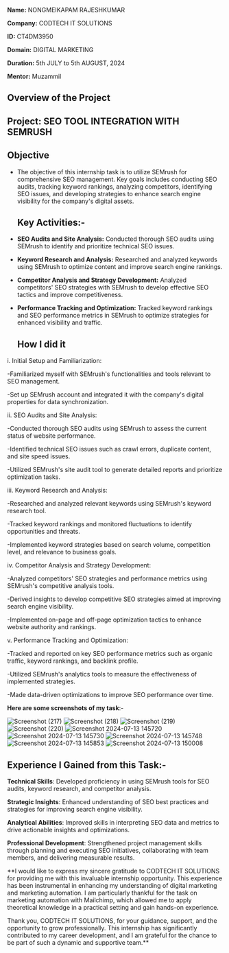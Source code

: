 **Name:** NONGMEIKAPAM RAJESHKUMAR

**Company:** CODTECH IT SOLUTIONS

**ID:** CT4DM3950

**Domain:** DIGITAL MARKETING

**Duration:** 5th JULY to 5th AUGUST, 2024

**Mentor:** Muzammil


## Overview of the Project

## Project: SEO TOOL INTEGRATION WITH SEMRUSH

## Objective

- The objective of this internship task is to utilize SEMrush for comprehensive SEO management. Key goals includes conducting SEO audits, tracking keyword rankings, analyzing competitors, identifying SEO issues, and developing strategies to enhance search engine visibility for the company's digital assets.

  ## Key Activities:-
- **SEO Audits and Site Analysis:** Conducted thorough SEO audits using SEMrush to identify and prioritize technical SEO issues.
- **Keyword Research and Analysis:** Researched and analyzed keywords using SEMrush to optimize content and improve search engine rankings.
- **Competitor Analysis and Strategy Development:** Analyzed competitors' SEO strategies with SEMrush to develop effective SEO tactics and improve competitiveness.
- **Performance Tracking and Optimization:** Tracked keyword rankings and SEO performance metrics in SEMrush to optimize strategies for enhanced visibility and traffic.

   ## How I did it

i. Initial Setup and Familiarization:

  -Familiarized myself with SEMrush's functionalities and tools relevant to SEO management.

  -Set up SEMrush account and integrated it with the company's digital properties for data synchronization.

ii. SEO Audits and Site Analysis:

  -Conducted thorough SEO audits using SEMrush to assess the current status of website performance.

  -Identified technical SEO issues such as crawl errors, duplicate content, and site speed issues.

  -Utilized SEMrush's site audit tool to generate detailed reports and prioritize optimization tasks.

iii. Keyword Research and Analysis:

  -Researched and analyzed relevant keywords using SEMrush's keyword research tool.

  -Tracked keyword rankings and monitored fluctuations to identify opportunities and threats.

  -Implemented keyword strategies based on search volume, competition level, and relevance to business goals.

iv. Competitor Analysis and Strategy Development:

  -Analyzed competitors' SEO strategies and performance metrics using SEMrush's competitive analysis tools.

  -Derived insights to develop competitive SEO strategies aimed at improving search engine visibility.

  -Implemented on-page and off-page optimization tactics to enhance website authority and rankings.

v. Performance Tracking and Optimization:

  -Tracked and reported on key SEO performance metrics such as organic traffic, keyword rankings, and backlink profile.

  -Utilized SEMrush's analytics tools to measure the effectiveness of implemented strategies.

  -Made data-driven optimizations to improve SEO performance over time.


**Here are some screenshots of my task**:-

![Screenshot (217)](https://github.com/user-attachments/assets/443a59e3-25d7-4f77-9a9e-fe9153882126)
![Screenshot (218)](https://github.com/user-attachments/assets/7b3e0a2c-a63b-4bcb-9bba-dfee026a82a6)
![Screenshot (219)](https://github.com/user-attachments/assets/038ac090-7f46-4b1b-96ca-4bec69a628e0)
![Screenshot (220)](https://github.com/user-attachments/assets/a99eb571-796d-4663-aa52-528acf5d94d9)
![Screenshot 2024-07-13 145720](https://github.com/user-attachments/assets/b80d0890-6a55-424e-93a4-9df9e1a5aaee)
![Screenshot 2024-07-13 145730](https://github.com/user-attachments/assets/8a06a858-b52f-4267-bc01-0c5bd86ca7df)
![Screenshot 2024-07-13 145748](https://github.com/user-attachments/assets/7992f096-702c-48dc-b79a-91e34f05af49)
![Screenshot 2024-07-13 145853](https://github.com/user-attachments/assets/9c7f810f-e390-4f0f-92a7-e8ede753f4e2)
![Screenshot 2024-07-13 150008](https://github.com/user-attachments/assets/a9f69f47-ecd5-489b-b9b3-9e75ca0fd38d)

## Experience I Gained from this Task:-

**Technical Skills**: Developed proficiency in using SEMrush tools for SEO audits, keyword research, and competitor analysis.

**Strategic Insights**: Enhanced understanding of SEO best practices and strategies for improving search engine visibility.

**Analytical Abilities**: Improved skills in interpreting SEO data and metrics to drive actionable insights and optimizations.

**Professional Development**: Strengthened project management skills through planning and executing SEO initiatives, collaborating with team members, and delivering measurable results.


**I would like to express my sincere gratitude to CODTECH IT SOLUTIONS for providing me with this invaluable internship opportunity. This experience has been instrumental in enhancing my understanding of digital marketing and marketing automation. I am particularly thankful for the task on marketing automation with Mailchimp, which allowed me to apply theoretical knowledge in a practical setting and gain hands-on experience.

Thank you, CODTECH IT SOLUTIONS, for your guidance, support, and the opportunity to grow professionally. This internship has significantly contributed to my career development, and I am grateful for the chance to be part of such a dynamic and supportive team.**








